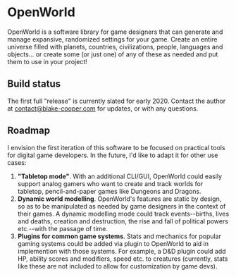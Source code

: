 # OpenWorld
OpenWorld is a software library for game designers that can generate and manage expansive, randomized settings for your game. Create an entire universe filled with planets, countries, civilizations, people, languages and objects… or create some (or just one) of any of these as needed and put them to use in your project!

## Build status
The first full "release" is currently slated for early 2020. Contact the author at contact@blake-cooper.com for updates, or with any questions.

## Roadmap
I envision the first iteration of this software to be focused on practical tools for digital game developers. In the future, I'd like to adapt it for other use cases:

1. **"Tabletop mode"**. With an additional CLI/GUI, OpenWorld could easily support analog gamers who want to create and track worlds for tabletop, pencil-and-paper games like Dungeons and Dragons.
2. **Dynamic world modelling**. OpenWorld's features are static by design, so as to be manipulated as needed by game designers in the context of their games. A dynamic modelling mode could track events--births, lives and deaths, creation and destruction, the rise and fall of political powers etc.--with the passage of time. 
3. **Plugins for common game systems**. Stats and mechanics for popular gaming systems could be added via plugin to OpenWorld to aid in implemention with those systems. For example, a D&D plugin could add HP, ability scores and modifiers, speed etc. to creatures (currently, stats like these are not included to allow for customization by game devs).

